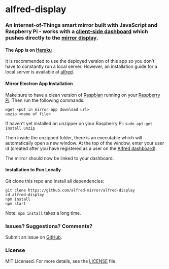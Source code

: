 # alfred-display

### An Internet-of-Things smart mirror built with JavaScript and Raspberry Pi - works with a [client-side dashboard](https://github.com/alfred-mirror/alfred-dashboard) which pushes directly to the [mirror display](https://github.com/alfred-mirror/alfred-display).

#### The App is on [Heroku](http://alfred-dashboard.herokuapp.com/)
It is recommended to use the deployed version of this app so you don't have to constantly run a local server. However, an installation guide for a local server is available at [alfred](https://github.com/alfred-mirror/alfred).

#### Mirror Electron App Installation
Make sure to have a clean version of [Raspbian](https://www.raspberrypi.org/downloads/raspbian/) running on your [Raspberry Pi](https://www.raspberrypi.org/). Then run the following commands:
```
wget <put in mirror app download url>
unzip <name of file>
```
If haven't yet installed an unzipper on your Raspberry Pi: ```sudo apt-get install unzip```

Then inside the unzipped folder, there is an executable which will automatically open a new window. At the top of the window, enter your user id (created after you have registered as a user on the [Alfred dashboard](http://alfred-dashboard.herokuapp.com/)).

The mirror should now be linked to your dashboard.

#### Installation to Run Locally

Git clone this repo and install all dependencies:
```
git clone https://github.com/alfred-mirror/alfred-display
cd alfred-display
npm install
npm start
```
Note: ```npm install``` takes a long time.

### Issues? Suggestions? Comments?
Submit an issue on [GitHub](https://github.com/alfred-mirror/alfred-display/issues).

### License
MIT Licensed. For more details, see the [LICENSE](https://github.com/alfred-mirror/alfred-display/blob/master/LICENSE.md) file.
